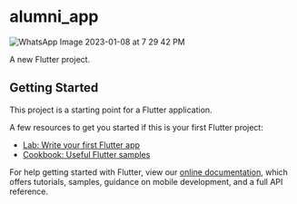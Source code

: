 # alumni_app
![WhatsApp Image 2023-01-08 at 7 29 42 PM](https://user-images.githubusercontent.com/64838868/211201943-224d82cb-a433-45a0-a30e-830b7a35f9bd.jpeg)


A new Flutter project.

## Getting Started

This project is a starting point for a Flutter application.

A few resources to get you started if this is your first Flutter project:

- [Lab: Write your first Flutter app](https://flutter.dev/docs/get-started/codelab)
- [Cookbook: Useful Flutter samples](https://flutter.dev/docs/cookbook)

For help getting started with Flutter, view our
[online documentation](https://flutter.dev/docs), which offers tutorials,
samples, guidance on mobile development, and a full API reference.
